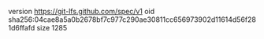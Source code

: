 version https://git-lfs.github.com/spec/v1
oid sha256:04cae8a5a0b2678bf7c977c290ae30811cc656973902d11614d56f281d6ffafd
size 1285
